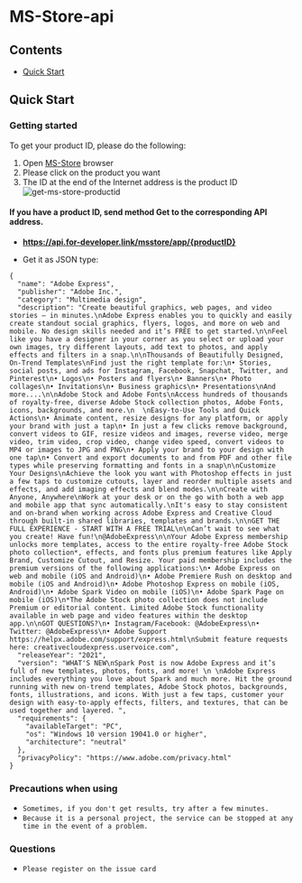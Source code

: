 # MS-Store-api

## Contents

- [Quick Start](#quick-start)

## <a name="quick-start"></a>Quick Start

### Getting started

To get your product ID, please do the following:

1. Open [MS-Store](https://apps.microsoft.com/store/apps) browser 
2. Please click on the product you want
3. The ID at the end of the Internet address is the product ID
![get-ms-store-productid](https://user-images.githubusercontent.com/34180230/201943867-12261a29-0b2f-427a-bef4-acd269be8b63.gif)


#### If you have a product ID, send method Get to the corresponding API address.
- **https://api.for-developer.link/msstore/app/{productID}**

- Get it as JSON type:
```
{
  "name": "Adobe Express",
  "publisher": "Adobe Inc.",
  "category": "Multimedia design",
  "description": "Create beautiful graphics, web pages, and video stories – in minutes.\nAdobe Express enables you to quickly and easily create standout social graphics, flyers, logos, and more on web and mobile. No design skills needed and it’s FREE to get started.\n\nFeel like you have a designer in your corner as you select or upload your own images, try different layouts, add text to photos, and apply effects and filters in a snap.\n\nThousands of Beautifully Designed, On-Trend Templates\nFind just the right template for:\n• Stories, social posts, and ads for Instagram, Facebook, Snapchat, Twitter, and Pinterest\n• Logos\n• Posters and flyers\n• Banners\n• Photo collages\n• Invitations\n• Business graphics\n• Presentations\nAnd more....\n\nAdobe Stock and Adobe Fonts\nAccess hundreds of thousands of royalty-free, diverse Adobe Stock collection photos, Adobe Fonts, icons, backgrounds, and more.\n  \nEasy-to-Use Tools and Quick Actions\n• Animate content, resize designs for any platform, or apply your brand with just a tap\n• In just a few clicks remove background, convert videos to GIF, resize videos and images, reverse video, merge video, trim video, crop video, change video speed, convert videos to MP4 or images to JPG and PNG\n• Apply your brand to your design with one tap\n• Convert and export documents to and from PDF and other file types while preserving formatting and fonts in a snap\n\nCustomize Your Designs\nAchieve the look you want with Photoshop effects in just a few taps to customize cutouts, layer and reorder multiple assets and effects, and add imaging effects and blend modes.\n\nCreate with Anyone, Anywhere\nWork at your desk or on the go with both a web app and mobile app that sync automatically.\nIt's easy to stay consistent and on-brand when working across Adobe Express and Creative Cloud through built-in shared libraries, templates and brands.\n\nGET THE FULL EXPERIENCE - START WITH A FREE TRIAL\n\nCan’t wait to see what you create! Have fun!\n@AdobeExpress\n\nYour Adobe Express membership unlocks more templates, access to the entire royalty-free Adobe Stock photo collection*, effects, and fonts plus premium features like Apply Brand, Customize Cutout, and Resize. Your paid membership includes the premium versions of the following applications:\n• Adobe Express on web and mobile (iOS and Android)\n• Adobe Premiere Rush on desktop and mobile (iOS and Android)\n• Adobe Photoshop Express on mobile (iOS, Android)\n• Adobe Spark Video on mobile (iOS)\n• Adobe Spark Page on mobile (iOS)\n*The Adobe Stock photo collection does not include Premium or editorial content. Limited Adobe Stock functionality available in web page and video features within the desktop app.\n\nGOT QUESTIONS?\n• Instagram/Facebook: @AdobeExpress\n• Twitter: @AdobeExpress\n• Adobe Support https://helpx.adobe.com/support/express.html\nSubmit feature requests here: creativecloudexpress.uservoice.com",
  "releaseYear": "2021",
  "version": "WHAT'S NEW\nSpark Post is now Adobe Express and it’s full of new templates, photos, fonts, and more! \n \nAdobe Express includes everything you love about Spark and much more. Hit the ground running with new on-trend templates, Adobe Stock photos, backgrounds, fonts, illustrations, and icons. With just a few taps, customer your design with easy-to-apply effects, filters, and textures, that can be used together and layered. ",
  "requirements": {
    "availableTarget": "PC",
    "os": "Windows 10 version 19041.0 or higher",
    "architecture": "neutral"
  },
  "privacyPolicy": "https://www.adobe.com/privacy.html"
}
```

### Precautions when using
- `Sometimes, if you don't get results, try after a few minutes.`
- `Because it is a personal project, the service can be stopped at any time in the event of a problem.`

### Questions
- `Please register on the issue card` 
